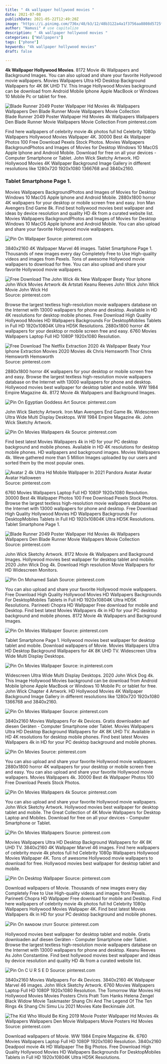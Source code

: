 ```yaml
---
title: " 4k wallpaper hollywood movies "
date: 2021-07-08
publishDate: 2021-05-22T12:49:20Z
image: "https://i.pinimg.com/736x/48/b3/12/48b3122a4a1f3756aa8808d5725f0e44.jpg"
author: "Namusi" # use capitalize
description: " 4k wallpaper hollywood movies "
categories: ["Wallpapers"]
tags: ["phone"]
keywords: "4k wallpaper hollywood movies"
draft: false

---
```



**4k Wallpaper Hollywood Movies**. 8172 Movie 4k Wallpapers and Background Images. You can also upload and share your favorite Hollywood movie wallpapers. Movies Wallpapers Ultra HD Desktop Background Wallpapers for 4K 8K UHD TV. This Image Hollywood Movies background can be download from Android Mobile Iphone Apple MacBook or Windows 10 Mobile Pc or tablet for free.

![Blade Runner 2049 Poster Wallpaper Hd Movies 4k Wallpapers Wallpapers Den Blade Runner Movie Wallpapers Movie Collection](https://i.pinimg.com/736x/49/bc/38/49bc3886af8f9d0e94b43dabe91f240e.jpg "Blade Runner 2049 Poster Wallpaper Hd Movies 4k Wallpapers Wallpapers Den Blade Runner Movie Wallpapers Movie Collection")
Blade Runner 2049 Poster Wallpaper Hd Movies 4k Wallpapers Wallpapers Den Blade Runner Movie Wallpapers Movie Collection From pinterest.com


Find here wallpapers of celebrity movie 4k photos full hd Celebrity 1080p Wallpapers Hollywood Movies Wallpaper 4K. 30000 Best 4k Wallpaper Photos 100 Free Download Pexels Stock Photos. Movies Wallpapers BackgroundPhotos and Images of Movies for Desktop Windows 10 MacOS Apple Iphone and Android Mobile. Download for free on all your devices - Computer Smartphone or Tablet. John Wick Sketchy Artwork. HD Hollywood Movies 4K Wallpaper Background Image Gallery in different resolutions like 1280x720 1920x1080 1366768 and 3840x2160.

### Tablet Smartphone Page 1.

Movies Wallpapers BackgroundPhotos and Images of Movies for Desktop Windows 10 MacOS Apple Iphone and Android Mobile. 2880x1800 horror 4K wallpapers for your desktop or mobile screen free and easy. Iron Man Avengers End Game 8k. Find best hollywood movies best wallpaper and ideas by device resolution and quality HD 4k from a curated website list. Movies Wallpapers BackgroundPhotos and Images of Movies for Desktop Windows 10 MacOS Apple Iphone and Android Mobile. You can also upload and share your favorite Hollywood movie wallpapers.


![Pin On Wallpaper](https://i.pinimg.com/originals/2a/4c/f4/2a4cf430bec02a59b576093e0b3a8949.jpg "Pin On Wallpaper")
Source: pinterest.com

3840x2160 4K Wallpaper Marvel 46 images. Tablet Smartphone Page 1. Thousands of new images every day Completely Free to Use High-quality videos and images from Pexels. Tons of awesome Hollywood movie wallpapers to download for free. You can also upload and share your favorite Hollywood movie wallpapers.

![Free Download The John Wick 4k New Wallpaper Beaty Your Iphone John Wick Movies Artwork 4k Artstati Keanu Reeves John Wick John Wick Movie John Wick Hd](https://i.pinimg.com/originals/cf/73/01/cf730118de5a8121adbd66b6dc2e3293.jpg "Free Download The John Wick 4k New Wallpaper Beaty Your Iphone John Wick Movies Artwork 4k Artstati Keanu Reeves John Wick John Wick Movie John Wick Hd")
Source: pinterest.com

Browse the largest textless high-resolution movie wallpapers database on the Internet with 13000 wallpapers for phone and desktop. Available in HD 4K resolutions for desktop mobile phones. Free Download High Quality Hollywood Movies HD Wallpapers Backgrounds For DesktopMobiles Tablets in Full HD 1920x10804K Ultra HD5K Resolutions. 2880x1800 horror 4K wallpapers for your desktop or mobile screen free and easy. 6760 Movies Wallpapers Laptop Full HD 1080P 1920x1080 Resolution.

![Free Download The Netflix Extraction 2020 4k Wallpaper Beaty Your Iphone Extraction Movies 2020 Movies 4k Chris Hemsworth Thor Chris Hemsworth Hemsworth](https://i.pinimg.com/736x/7e/0e/a7/7e0ea7397ea0fe6c4ca7027dc4e1d60a.jpg "Free Download The Netflix Extraction 2020 4k Wallpaper Beaty Your Iphone Extraction Movies 2020 Movies 4k Chris Hemsworth Thor Chris Hemsworth Hemsworth")
Source: pinterest.com

2880x1800 horror 4K wallpapers for your desktop or mobile screen free and easy. Browse the largest textless high-resolution movie wallpapers database on the Internet with 13000 wallpapers for phone and desktop. Hollywood movies best wallpaper for desktop tablet and mobile. WW 1984 Empire Magazine 4k. 8172 Movie 4k Wallpapers and Background Images.

![Pin On Egyptian Goddess Art](https://i.pinimg.com/originals/29/f9/ee/29f9ee904a6dfc778a28b07f57b5ae1d.jpg "Pin On Egyptian Goddess Art")
Source: pinterest.com

John Wick Sketchy Artwork. Iron Man Avengers End Game 8k. Widescreen Ultra Wide Multi Display Desktops. WW 1984 Empire Magazine 4k. John Wick Sketchy Artwork.

![Pin On Movies Wallpapers 4k](https://i.pinimg.com/originals/ac/57/e6/ac57e65dbdd4c3117ed6faed7a447461.jpg "Pin On Movies Wallpapers 4k")
Source: pinterest.com

Find best latest Movies Wallpapers 4k in HD for your PC desktop background and mobile phones. Available in HD 4K resolutions for desktop mobile phones. HD wallpapers and background images. Movies Wallpapers 4k. Weve gathered more than 5 Million Images uploaded by our users and sorted them by the most popular ones.

![Avatar 2 4k Ultra Hd Mobile Wallpaper In 2021 Pandora Avatar Avatar Avatar Halloween](https://i.pinimg.com/564x/ba/c8/de/bac8de28fb02de165cedc6e15cbe0fcb.jpg "Avatar 2 4k Ultra Hd Mobile Wallpaper In 2021 Pandora Avatar Avatar Avatar Halloween")
Source: pinterest.com

6760 Movies Wallpapers Laptop Full HD 1080P 1920x1080 Resolution. 30000 Best 4k Wallpaper Photos 100 Free Download Pexels Stock Photos. Browse the largest textless high-resolution movie wallpapers database on the Internet with 13000 wallpapers for phone and desktop. Free Download High Quality Hollywood Movies HD Wallpapers Backgrounds For DesktopMobiles Tablets in Full HD 1920x10804K Ultra HD5K Resolutions. Tablet Smartphone Page 1.

![Blade Runner 2049 Poster Wallpaper Hd Movies 4k Wallpapers Wallpapers Den Blade Runner Movie Wallpapers Movie Collection](https://i.pinimg.com/736x/49/bc/38/49bc3886af8f9d0e94b43dabe91f240e.jpg "Blade Runner 2049 Poster Wallpaper Hd Movies 4k Wallpapers Wallpapers Den Blade Runner Movie Wallpapers Movie Collection")
Source: pinterest.com

John Wick Sketchy Artwork. 8172 Movie 4k Wallpapers and Background Images. Hollywood movies best wallpaper for desktop tablet and mobile. 2020 John Wick Dog 4k. Download High resolution Movie Wallpapers for HD Widescreen Monitors.

![Pin On Mohamed Salah](https://i.pinimg.com/736x/d1/d2/ee/d1d2eed8fa8bee4ba34d07d7e5cac45d.jpg "Pin On Mohamed Salah")
Source: pinterest.com

You can also upload and share your favorite Hollywood movie wallpapers. Free Download High Quality Hollywood Movies HD Wallpapers Backgrounds For DesktopMobiles Tablets in Full HD 1920x10804K Ultra HD5K Resolutions. Parineeti Chopra HD Wallpaper Free download for mobile and Desktop. Find best latest Movies Wallpapers 4k in HD for your PC desktop background and mobile phones. 8172 Movie 4k Wallpapers and Background Images.

![Pin On Movies Wallpaper](https://i.pinimg.com/736x/5c/eb/17/5ceb175f8f14669570b7c82e2b5624c7.jpg "Pin On Movies Wallpaper")
Source: pinterest.com

Tablet Smartphone Page 1. Hollywood movies best wallpaper for desktop tablet and mobile. Download wallpapers of Movie. Movies Wallpapers Ultra HD Desktop Background Wallpapers for 4K 8K UHD TV. Widescreen Ultra Wide Multi Display Desktops.

![Pin On Movies Wallpaper](https://i.pinimg.com/736x/7d/32/27/7d3227e8f02f9720c6b40215b0d8c459.jpg "Pin On Movies Wallpaper")
Source: in.pinterest.com

Widescreen Ultra Wide Multi Display Desktops. 2020 John Wick Dog 4k. This Image Hollywood Movies background can be download from Android Mobile Iphone Apple MacBook or Windows 10 Mobile Pc or tablet for free. John Wick Chapter 4 Artwork. HD Hollywood Movies 4K Wallpaper Background Image Gallery in different resolutions like 1280x720 1920x1080 1366768 and 3840x2160.

![Pin On Movies Wallpaper](https://i.pinimg.com/736x/20/df/a6/20dfa6b9aeaddc65db3d883cfb5542d6.jpg "Pin On Movies Wallpaper")
Source: pinterest.com

3840x2160 Movies Wallpapers For 4k Devices. Gratis downloaden auf diesen Geräten - Computer Smartphone oder Tablet. Movies Wallpapers Ultra HD Desktop Background Wallpapers for 4K 8K UHD TV. Available in HD 4K resolutions for desktop mobile phones. Find best latest Movies Wallpapers 4k in HD for your PC desktop background and mobile phones.

![Pin On Movies](https://i.pinimg.com/originals/25/e4/8a/25e48aec0b62543b5c5ec6b2566d4504.jpg "Pin On Movies")
Source: pinterest.com

You can also upload and share your favorite Hollywood movie wallpapers. 2880x1800 horror 4K wallpapers for your desktop or mobile screen free and easy. You can also upload and share your favorite Hollywood movie wallpapers. Movies Wallpapers 4k. 30000 Best 4k Wallpaper Photos 100 Free Download Pexels Stock Photos.

![Pin On Movies Wallpapers 4k](https://i.pinimg.com/originals/59/16/10/5916109f0a3b8e9505c669d82fbc0c5f.jpg "Pin On Movies Wallpapers 4k")
Source: pinterest.com

You can also upload and share your favorite Hollywood movie wallpapers. John Wick Sketchy Artwork. Hollywood movies best wallpaper for desktop tablet and mobile. The Great Collection of 4K Movie Wallpapers for Desktop Laptop and Mobiles. Download for free on all your devices - Computer Smartphone or Tablet.

![Pin On Movies Wallpapers](https://i.pinimg.com/564x/a4/bd/e6/a4bde67de99c1cf2caf6e6fc33d764e8.jpg "Pin On Movies Wallpapers")
Source: pinterest.com

Movies Wallpapers Ultra HD Desktop Background Wallpapers for 4K 8K UHD TV. 3840x2160 4K Wallpaper Marvel 46 images. Find here wallpapers of celebrity movie 4k photos full hd Celebrity 1080p Wallpapers Hollywood Movies Wallpaper 4K. Tons of awesome Hollywood movie wallpapers to download for free. Hollywood movies best wallpaper for desktop tablet and mobile.

![Pin On Desktop Wallpaper](https://i.pinimg.com/originals/10/a6/6b/10a66b05500255a9a296effbafa5fa57.jpg "Pin On Desktop Wallpaper")
Source: pinterest.com

Download wallpapers of Movie. Thousands of new images every day Completely Free to Use High-quality videos and images from Pexels. Parineeti Chopra HD Wallpaper Free download for mobile and Desktop. Find here wallpapers of celebrity movie 4k photos full hd Celebrity 1080p Wallpapers Hollywood Movies Wallpaper 4K. Find best latest Movies Wallpapers 4k in HD for your PC desktop background and mobile phones.

![Pin On ʀᴀɴᴅᴏᴍ ꜱᴛᴜꜰꜰ](https://i.pinimg.com/originals/b4/9b/d1/b49bd12786f6a3fe0ec5c43062bc19d0.jpg "Pin On ʀᴀɴᴅᴏᴍ ꜱᴛᴜꜰꜰ")
Source: pinterest.com

Hollywood movies best wallpaper for desktop tablet and mobile. Gratis downloaden auf diesen Geräten - Computer Smartphone oder Tablet. Browse the largest textless high-resolution movie wallpapers database on the Internet with 13000 wallpapers for phone and desktop. Keanu Reeves As John Constantine. Find best hollywood movies best wallpaper and ideas by device resolution and quality HD 4k from a curated website list.

![Pin On C U R S E D](https://i.pinimg.com/originals/31/81/b5/3181b5e656c3eb3d6307b2d5cd4de7f7.jpg "Pin On C U R S E D")
Source: pinterest.com

3840x2160 Movies Wallpapers For 4k Devices. 3840x2160 4K Wallpaper Marvel 46 images. John Wick Sketchy Artwork. 6760 Movies Wallpapers Laptop Full HD 1080P 1920x1080 Resolution. The Tomorrow War Movies Hd Hollywood Movies Movies Posters Chris Pratt Tom Hanks Helena Zengel Black Widow Movie Taskmaster Shang Chi And The Legend Of The Ten Rings 4k Shang Chi Simu Liu 2021 Movies Kate Beckinsale Jolt.

![The Kid Who Would Be King 2019 Movie Poster Wallpaper Hd Movies 4k Wallpapers Wallpapers Den Movie Wallpapers Movie Posters Hd Movies](https://i.pinimg.com/736x/48/b3/12/48b3122a4a1f3756aa8808d5725f0e44.jpg "The Kid Who Would Be King 2019 Movie Poster Wallpaper Hd Movies 4k Wallpapers Wallpapers Den Movie Wallpapers Movie Posters Hd Movies")
Source: pinterest.com

Download wallpapers of Movie. WW 1984 Empire Magazine 4k. 6760 Movies Wallpapers Laptop Full HD 1080P 1920x1080 Resolution. 3840x2160 Deadpool movie 4k HD Wallpaper The Big Photos. Free Download High Quality Hollywood Movies HD Wallpapers Backgrounds For DesktopMobiles Tablets in Full HD 1920x10804K Ultra HD5K Resolutions.

